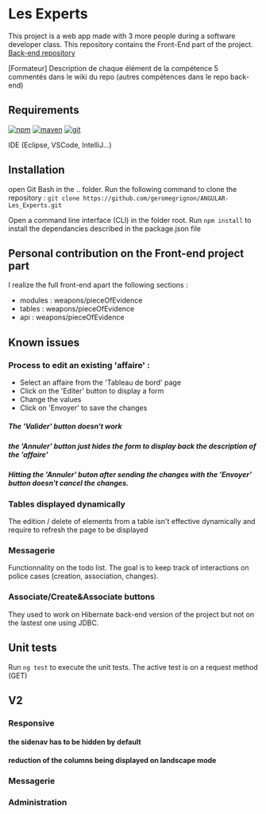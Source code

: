 # Les Experts

This project is a web app made with 3 more people during a software developer class.
This repository contains the Front-End part of the project.
[Back-end repository](https://github.com/geromegrignon/SPRINGBOOT-Les_Experts/tree/master)

[Formateur] Description de chaque élément de la compétence 5 commentés dans le wiki du repo (autres compétences dans le repo back-end)



## Requirements

[![npm](https://img.shields.io/badge/npm-5.8.0-green.svg)](https://www.npmjs.com/)
[![maven](https://img.shields.io/badge/maven-3.5.3-red.svg)](https://maven.apache.org/)
[![git](https://img.shields.io/badge/git-2.16.03-yellow.svg)](https://git-scm.com/)

IDE (Eclipse, VSCode, IntelliJ...)

## Installation

open Git Bash in the .. folder.
Run the following command to clone the repository :
`git clone https://github.com/geromegrignon/ANGULAR-Les_Experts.git`

Open a command line interface (CLI) in the folder root.
Run `npm install` to install the dependancies described in the package.json file

## Personal contribution on the Front-end project part

I realize the full front-end apart the following sections :

* modules : weapons/pieceOfEvidence
* tables : weapons/pieceOfEvidence
* api : weapons/pieceOfEvidence


## Known issues

### Process to edit an existing 'affaire' :

* Select an affaire from the 'Tableau de bord' page
* Click on the 'Editer' button to display a form
* Change the values
* Click on 'Envoyer' to save the changes

##### The 'Valider' button doesn't work
##### the 'Annuler' button just hides the form to display back the description of the 'affaire'
##### Hitting the 'Annuler' buton after sending the changes with the 'Envoyer' button doesn't cancel the changes.


### Tables displayed dynamically

The edition / delete of elements from a table isn't effective dynamically and require to refresh the page to be displayed


### Messagerie

Functionnality on the todo list.
The goal is to keep track of interactions on police cases (creation, association, changes).

### Associate/Create&Associate buttons
They used to work on Hibernate back-end version of the project but not on the lastest one using JDBC.


## Unit tests

Run `ng test` to execute the unit tests.
The active test is on a request method (GET)

## V2

### Responsive
#### the sidenav has to be hidden by default
#### reduction of the columns being displayed on landscape mode

### Messagerie

### Administration


